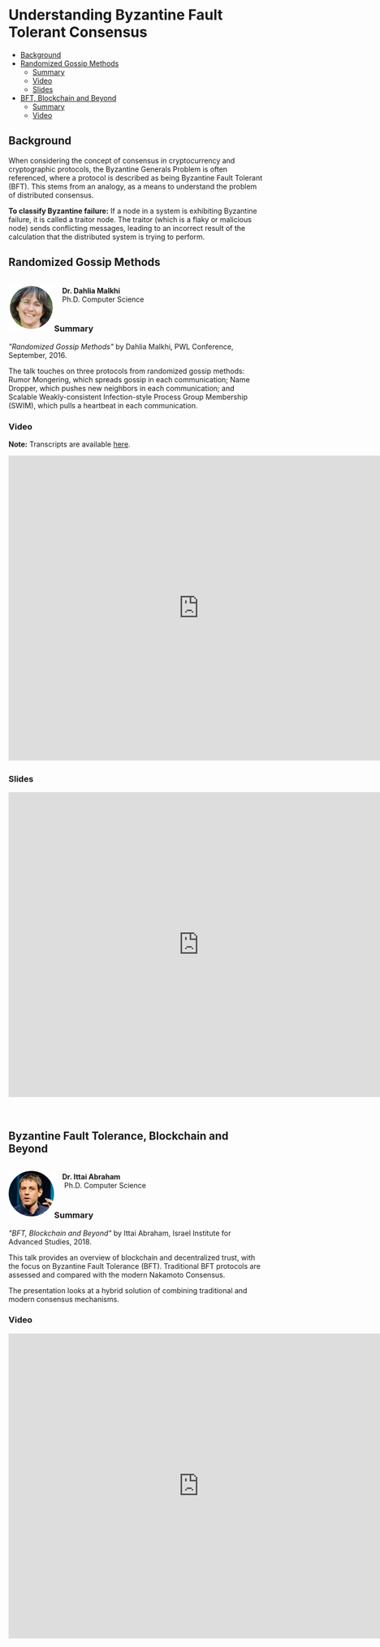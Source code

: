 # Understanding Byzantine Fault Tolerant Consensus

- [Background](#background)
- [Randomized Gossip Methods](#randomized-gossip-methods)
  - [Summary](#summary)
  - [Video](#video)
  - [Slides](#slides)
- [BFT, Blockchain and Beyond](#bft-blockchain-and-beyond)
  - [Summary](#summary-1)
  - [Video](#video-1)
  

## Background

When considering the concept of consensus in cryptocurrency and cryptographic protocols, the Byzantine Generals Problem 
is often referenced, where a protocol is described as being Byzantine Fault Tolerant (BFT). This stems from an analogy, 
as a means to understand the problem of distributed consensus.

**To classify Byzantine failure:**
If a node in a system is exhibiting Byzantine failure, it is called a traitor node. The traitor (which is a flaky or malicious node) sends 
conflicting messages, leading to an incorrect result of the calculation that the distributed system is trying to perform.

## Randomized Gossip Methods 

<div>
  <p style="float: left;">
    <img src="sources/dahlia_malkhi.png" width="90" />
  </p>
  <p>
    <br>
    &nbsp;&nbsp;&nbsp;&nbsp;<strong>Dr. Dahlia Malkhi</strong><br>
    &nbsp;&nbsp;&nbsp;&nbsp;Ph.D. Computer Science
    <br>
    <br>
  </p>
</div>


### Summary

*"Randomized Gossip Methods"* by Dahlia Malkhi, PWL Conference, September, 2016.

The talk touches on three protocols from randomized gossip methods: Rumor Mongering, which spreads gossip in each 
communication; Name Dropper, which pushes new neighbors in each communication; and Scalable Weakly-consistent Infection-style Process Group Membership (SWIM), which pulls a heartbeat in each 
communication.   

### Video

**Note:** Transcripts are available [here](https://github.com/papers-we-love/pwlconf-info/blob/master/2016/dahlia-malkhi/dahlia_pwlconf_captions.srt).

<iframe width="750" height="600" src="https://www.youtube.com/watch?v=Gxf5glthqrk" frameborder="0" 
allow="accelerometer; autoplay; encrypted-media; gyroscope; picture-in-picture" allowfullscreen></iframe>


### Slides

<embed src="https://speakerd.s3.amazonaws.com/presentations/c1c33de400a44e90911569ce999bde95/PWL-Sep-2016hotel.pdf" 
type="application/pdf" width="750" height="600" />

<br>


## Byzantine Fault Tolerance, Blockchain and Beyond

<div>
  <p style="float: left;">
    <img src="sources/ittai_abraham.png" width="90" />
  </p>
  <p>
    <br>
    &nbsp;&nbsp;&nbsp;&nbsp;<strong>Dr. Ittai Abraham</strong><br>
    &nbsp;&nbsp;&nbsp;&nbsp; Ph.D. Computer Science
    <br>
    <br>
  </p>
</div>


### Summary

*"BFT, Blockchain and Beyond"* by Ittai Abraham, Israel Institute for Advanced Studies, 2018. 

This talk provides an overview of blockchain and decentralized trust, with the focus on Byzantine Fault Tolerance (BFT). Traditional 
BFT protocols are assessed and compared with the modern Nakamoto Consensus. 

The presentation looks at a hybrid solution of combining traditional and modern consensus mechanisms. 

### Video

<iframe width="750" height="600" src="https://www.youtube.com/watch?v=N_3r-NkBUTk" frameborder="0" allow="accelerometer; 
autoplay; encrypted-media; gyroscope; picture-in-picture" allowfullscreen></iframe>



